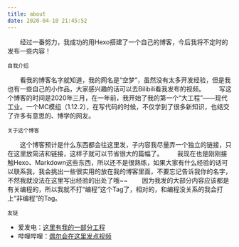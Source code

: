 ```yaml
---
title: about
date: 2020-04-10 21:45:52
---
```


&emsp;&emsp;经过一番努力，我成功的用Hexo搭建了一个自己的博客，今后我将不定时的发布一些内容！

`自我介绍`

&emsp;&emsp;看我的博客名字就知道，我的网名是“空梦”，虽然没有太多开发经验，但是我也有一些自己的小作品，大家感兴趣的话可以去Bilibili看我发布的视频。
&emsp;&emsp;写这个博客的时间是2020年三月，在一年前，我开始了我的第一个“大工程”——现代工业。一个MC模组（1.12.2），在写代码的时候，不仅学到了很多新知识，也结交了许多有意思的、博学的网友。

`关于这个博客`

&emsp;&emsp;这个博客预计是什么东西都会往这里发，子内容我尽量弄一个独立的链接，只在这里放简洁和链接，这样子就可以节省很大的篇幅了。
&emsp;&emsp;我现在也是刚刚接触Hexo、Markdown这些东西，所以还不是很熟练，如果大家有什么经验的话可以联系我，我会挑出一些很实用的放在我的博客里面，不要忘记告诉我你的名字，不然我就没法在这里写出经验的出处了哦~~
&emsp;&emsp;因为我发的大部分内容应该都是有关编程的，所以我就不打“编程”这个Tag了，相对的，和编程没关系的我会打上“非编程”的Tag。

`友链`

- 爱发电：[这里有我的一部分工程](https://afdian.net/@emptydreams)
- 哔哩哔哩：[偶尔会在这里发点视频](https://space.bilibili.com/66951474)
